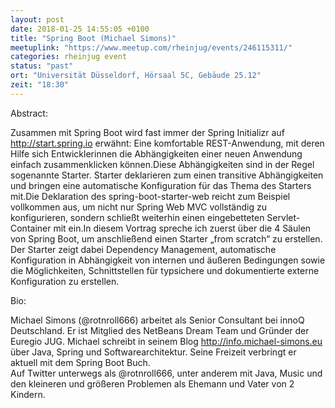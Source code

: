 ```yaml
---
layout: post
date: 2018-01-25 14:55:05 +0100
title: "Spring Boot (Michael Simons)"
meetuplink: "https://www.meetup.com/rheinjug/events/246115311/"
categories: rheinjug event
status: "past"
ort: "Universität Düsseldorf, Hörsaal 5C, Gebäude 25.12"
zeit: "18:30"
---
```

<p>Abstract:</p> <p>Zusammen mit Spring Boot wird fast immer der Spring Initializr auf <a href="http://start.spring.io" class="linkified">http://start.spring.io</a> erwähnt: Eine komfortable REST-Anwendung, mit deren Hilfe sich Entwicklerinnen die Abhängigkeiten einer neuen Anwendung einfach zusammenklicken können.Diese Abhängigkeiten sind in der Regel sogenannte Starter. Starter deklarieren zum einen transitive Abhängigkeiten und bringen eine automatische Konfiguration für das Thema des Starters mit.Die Deklaration des spring-boot-starter-web reicht zum Beispiel vollkommen aus, um nicht nur Spring Web MVC vollständig zu konfigurieren, sondern schließt weiterhin einen eingebetteten Servlet-Container mit ein.In diesem Vortrag spreche ich zuerst über die 4 Säulen von Spring Boot, um anschließend einen Starter „from scratch“ zu erstellen. Der Starter zeigt dabei Dependency Management, automatische Konfiguration in Abhängigkeit von internen und äußeren Bedingungen sowie die Möglichkeiten, Schnittstellen für typsichere und dokumentierte externe Konfiguration zu erstellen.</p> <p>Bio:</p> <p>Michael Simons (@rotnroll666) arbeitet als Senior Consultant bei innoQ Deutschland. Er ist Mitglied des NetBeans Dream Team und Gründer der Euregio JUG. Michael schreibt in seinem Blog <a href="http://info.michael-simons.eu" class="linkified">http://info.michael-simons.eu</a> über Java, Spring und Softwarearchitektur. Seine Freizeit verbringt er aktuell mit dem Spring Boot Buch.<br/>Auf Twitter unterwegs als @rotnroll666, unter anderem mit Java, Music und den kleineren und größeren Problemen als Ehemann und Vater von 2 Kindern.</p> 
